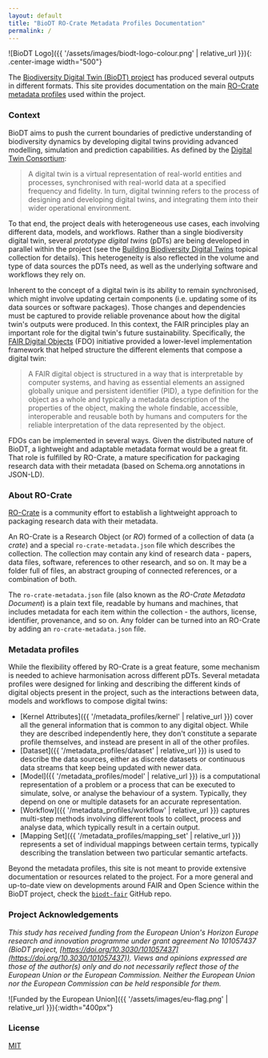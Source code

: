 ```yaml
---
layout: default
title: "BioDT RO-Crate Metadata Profiles Documentation"
permalink: /
---
```


![BioDT Logo]({{ '/assets/images/biodt-logo-colour.png' | relative_url }}){: .center-image width="500"}

The [Biodiversity Digital Twin (BioDT) project](about) has produced several outputs in different formats. This site provides documentation on the main [RO-Crate metadata profiles](metadata_profiles) used within the project.

### Context

BioDT aims to push the current boundaries of predictive understanding of biodiversity dynamics by developing digital twins providing advanced modelling, simulation and prediction capabilities. As defined by the [Digital Twin Consortium](https://www.digitaltwinconsortium.org/):

> A digital twin is a virtual representation of real-world entities and processes, synchronised with real-world data at a specified frequency and fidelity. In turn, digital twinning refers to the process of designing and developing digital twins, and integrating them into their wider operational environment.

To that end, the project deals with heterogeneous use cases, each involving different data, models, and workflows. Rather than a single biodiversity digital twin, several _prototype digital twins_ (pDTs) are being developed in parallel within the project (see the [Building Biodiversity Digital Twins](https://doi.org/10.3897/rio.coll.240) topical collection for details). This heterogeneity is also reflected in the volume and type of data sources the pDTs need, as well as the underlying software and workflows they rely on.

Inherent to the concept of a digital twin is its ability to remain synchronised, which might involve updating certain components (i.e. updating some of its data sources or software packages). Those changes and dependencies must be captured to provide reliable provenance about how the digital twin's outputs were produced. In this context, the FAIR principles play an important role for the digital twin's future sustainability. Specifically, the [FAIR Digital Objects](https://fairdo.org/) (FDO) initiative provided a lower-level implementation framework that helped structure the different elements that compose a digital twin:

> A FAIR digital object is structured in a way that is interpretable by computer systems, and having as essential elements an assigned globally unique and persistent identifier (PID), a type definition for the object as a whole and typically a metadata description of the properties of the object, making the whole findable, accessible, interoperable and reusable both by humans and computers for the reliable interpretation of the data represented by the object.

FDOs can be implemented in several ways. Given the distributed nature of BioDT, a lightweight and adaptable metadata format would be a great fit. That role is fulfilled by RO-Crate, a mature specification for packaging research data with their metadata (based on Schema.org annotations in JSON-LD).

### About RO-Crate

[RO-Crate](https://www.researchobject.org/ro-crate/about_ro_crate) is a community effort to establish a lightweight approach to packaging research data with their metadata.

An RO-Crate is a Research Object (or _RO_) formed of a collection of data (a _crate_) and a special `ro-crate-metadata.json` file which describes the collection. The collection may contain any kind of research data - papers, data files, software, references to other research, and so on. It may be a folder full of files, an abstract grouping of connected references, or a combination of both.

The `ro-crate-metadata.json` file (also known as the _RO-Crate Metadata Document_) is a plain text file, readable by humans and machines, that includes metadata for each item within the collection - the authors, license, identifier, provenance, and so on. Any folder can be turned into an RO-Crate by adding an `ro-crate-metadata.json` file.

### Metadata profiles

While the flexibility offered by RO-Crate is a great feature, some mechanism is needed to achieve harmonisation across different pDTs. Several metadata profiles were designed for linking and describing the different kinds of digital objects present in the project, such as the interactions between data, models and workflows to compose digital twins:

-   [Kernel Attributes]({{ '/metadata_profiles/kernel' | relative_url }}) cover all the general information that is common to any digital object. While they are described independently here, they don't constitute a separate profile themselves, and instead are present in all of the other profiles.
-   [Dataset]({{ '/metadata_profiles/dataset' | relative_url }}) is used to describe the data sources, either as discrete datasets or continuous data streams that keep being updated with newer data.
-   [Model]({{ '/metadata_profiles/model' | relative_url }}) is a computational representation of a problem or a process that can be executed to simulate, solve, or analyse the behaviour of a system. Typically, they depend on one or multiple datasets for an accurate representation.
-   [Workflow]({{ '/metadata_profiles/workflow' | relative_url }}) captures multi-step methods involving different tools to collect, process and analyse data, which typically result in a certain output.
-   [Mapping Set]({{ '/metadata_profiles/mapping_set' | relative_url }}) represents a set of individual mappings between certain terms, typically describing the translation between two particular semantic artefacts.

Beyond the metadata profiles, this site is not meant to provide extensive documentation or resources related to the project. For a more general and up-to-date view on developments around FAIR and Open Science within the BioDT project, check the [`biodt-fair`](https://github.com/BioDT/biodt-fair) GitHub repo.

### Project Acknowledgements

_This study has received funding from the European Union's Horizon Europe research and innovation programme under grant agreement No 101057437 (BioDT project, [https://doi.org/10.3030/101057437](https://doi.org/10.3030/101057437)). Views and opinions expressed are those of the author(s) only and do not necessarily reflect those of the European Union or the European Commission. Neither the European Union nor the European Commission can be held responsible for them._

![Funded by the European Union]({{ '/assets/images/eu-flag.png' | relative_url }}){:width="400px"}

### License

[MIT](https://choosealicense.com/licenses/mit/)
